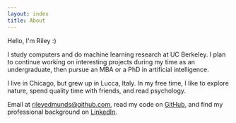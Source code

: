 ```yaml
---
layout: index
title: About
---
```


Hello, I'm Riley :)

I study computers and do machine learning research at UC Berkeley. I plan to continue working on interesting projects during my time as an undergraduate, then pursue an MBA or a PhD in artificial intelligence.

I live in Chicago, but grew up in Lucca, Italy. In my free time, I like to explore nature, spend quality time with friends, and read psychology.

Email at [rileyedmunds@github.com](mailto:rileyedmunds@berkeley.edu), read my code on [GitHub](http://github.com/rileyedmunds), and find my professional background on [LinkedIn](http://uk.linkedin.com/in/rileyedmunds).
